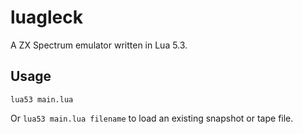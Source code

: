 # luagleck
A ZX Spectrum emulator written in Lua 5.3.


## Usage
`lua53 main.lua`

Or `lua53 main.lua filename` to load an existing snapshot or tape file.

